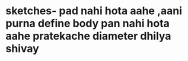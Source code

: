 # sketches- pad nahi hota aahe ,aani purna define body pan nahi hota aahe pratekache diameter dhilya shivay
